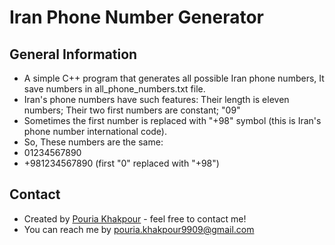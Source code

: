 # Iran Phone Number Generator
## General Information
- A simple C++ program that generates all possible Iran phone numbers, It save numbers in all_phone_numbers.txt file.
- Iran's phone numbers have such features: Their length is eleven numbers; Their two first numbers are constant; "09"
- Sometimes the first number is replaced with "+98" symbol (this is Iran's phone number international code).
- So, These numbers are the same:
- 01234567890
- +981234567890 (first "0" replaced with "+98")

## Contact
- Created by [Pouria Khakpour](https://github.com/0ne-zero) - feel free to contact me!
- You can reach me by pouria.khakpour9909@gmail.com
